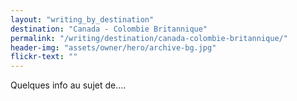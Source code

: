 ```yaml
---
layout: "writing_by_destination"
destination: "Canada - Colombie Britannique"
permalink: "/writing/destination/canada-colombie-britannique/"
header-img: "assets/owner/hero/archive-bg.jpg"
flickr-text: ""
---
```


Quelques info au sujet de....